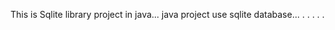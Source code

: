 This is Sqlite library project in java...
java project use sqlite database...
.       .
 .    .
   .
